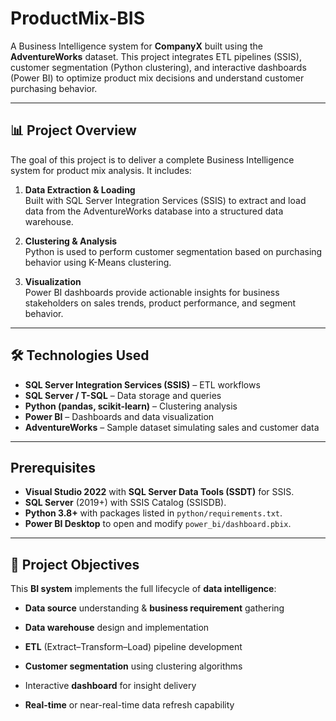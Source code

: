 # ProductMix-BIS

A Business Intelligence system for **CompanyX** built using the **AdventureWorks** dataset. This project integrates ETL pipelines (SSIS), customer segmentation (Python clustering), and interactive dashboards (Power BI) to optimize product mix decisions and understand customer purchasing behavior.

---

## 📊 Project Overview

The goal of this project is to deliver a complete Business Intelligence system for product mix analysis. It includes:

1. **Data Extraction & Loading**  
   Built with SQL Server Integration Services (SSIS) to extract and load data from the AdventureWorks database into a structured data warehouse.

2. **Clustering & Analysis**  
   Python is used to perform customer segmentation based on purchasing behavior using K-Means clustering.

3. **Visualization**  
   Power BI dashboards provide actionable insights for business stakeholders on sales trends, product performance, and segment behavior.

---

## 🛠 Technologies Used

- **SQL Server Integration Services (SSIS)** – ETL workflows
- **SQL Server / T-SQL** – Data storage and queries
- **Python (pandas, scikit-learn)** – Clustering analysis
- **Power BI** – Dashboards and data visualization
- **AdventureWorks** – Sample dataset simulating sales and customer data

---

## Prerequisites

- **Visual Studio 2022** with **SQL Server Data Tools (SSDT)** for SSIS.  
- **SQL Server** (2019+) with SSIS Catalog (SSISDB).  
- **Python 3.8+** with packages listed in `python/requirements.txt`.  
- **Power BI Desktop** to open and modify `power_bi/dashboard.pbix`.

---
## 📄 Project Objectives
This **BI system** implements the full lifecycle of **data intelligence**:

- **Data source** understanding & **business requirement** gathering

- **Data warehouse** design and implementation

- **ETL** (Extract–Transform–Load) pipeline development

- **Customer segmentation** using clustering algorithms

- Interactive **dashboard** for insight delivery

- **Real-time** or near-real-time data refresh capability